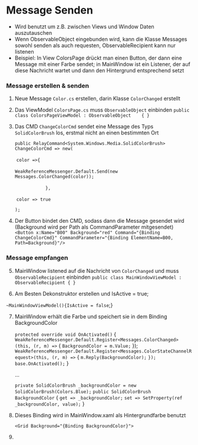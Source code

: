 # Message Senden

- Wird benutzt um z.B. zwischen Views und Window Daten auszutauschen
- Wenn ObservableObject eingebunden wird, kann die Klasse Messages sowohl senden als auch requesten, ObservableRecipient kann nur listenen
- Beispiel: In View ColorsPage drückt man einen Button, der dann eine Message mit einer Farbe sendet; in MainWindow ist ein Listener, der auf diese Nachricht wartet und dann den Hintergrund entsprechend setzt

###  Message erstellen & senden

1. Neue Message `Color.cs` erstellen, darin Klasse `ColorChanged` erstellt

2. Das ViewModel `ColorsPage.cs` muss `ObservableObject` einbinden `public class ColorsPageViewModel : ObservableObject    { }`

3. Das CMD `ChangeColorCmd` sendet eine Message des Typs `SolidColorBrush` los, erstmal nicht an einen bestimmten Ort

   `public RelayCommand<System.Windows.Media.SolidColorBrush> ChangeColorCmd => new(`

   ​		`color =>{`

   ​			`WeakReferenceMessenger.Default.Send(new Messages.ColorChanged(color));`

   ​	`			},`

   ​	`color => true`

   `);`

4.  Der Button bindet den CMD, sodass dann die Message gesendet wird (Background wird per Path als CommandParameter mitgesendet) `<Button x:Name="B00" Background="red" Command="{Binding ChangeColorCmd}" CommandParameter="{Binding ElementName=B00, Path=Background}"/>`

### Message empfangen 

5. MainWindow listened auf die Nachricht von `ColorChanged` und muss `ObservableRecipient` einbinden `public class MainWindowViewModel : ObservableRecipient { }`

6.  Am Besten Dekonstruktor erstellen und IsActive = true;

   `~MainWindowViewModel(){IsActive = false`;}

7. MainWindow erhält die Farbe und speichert sie in dem Binding BackgroundColor 

   `protected override void OnActivated()`
           {
               `WeakReferenceMessenger.Default.Register<Messages.ColorChanged>(this, (r, m) =>`
               {
                   `BackgroundColor = m.Value;`
               });
               `WeakReferenceMessenger.Default.Register<Messages.ColorStateChannelRequest>(this, (r, m) =>`
               {
                   `m.Reply(BackgroundColor);`
               `});`
               `base.OnActivated();`
           }

   ...

   `private SolidColorBrush _backgroundColor = new SolidColorBrush(Colors.Blue);`
           `public SolidColorBrush BackgroundColor` 
           {
               `get => _backgroundColor;`
               `set => SetProperty(ref _backgroundColor, value);`
           }

8. Dieses Binding wird in MainWindow.xaml als Hintergrundfarbe benutzt 

   `<Grid Background="{Binding BackgroundColor}">`

9. 


